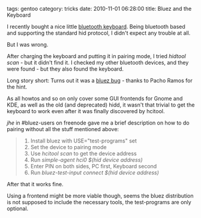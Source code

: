 tags: gentoo
category: tricks
date: 2010-11-01 06:28:00
title: Bluez and the Keyboard


I recently bought a nice little [bluetooth keyboard](http://usb.brando.com/mini-plam-size-bluetooth-multimedia-keyboard_p01652c034d015.html).
Being bluetooth based and supporting the standard hid protocol, I didn't expect any trouble at all.

But I was wrong.

After charging the keyboard and putting it in pairing mode, I tried *hidtool scan* - but it didn't find it.
I checked my other bluetooth devices, and they were found - but they also found the keyboard.

Long story short: Turns out it was a [bluez bug](https://bugs.gentoo.org/show_bug.cgi?id=343367) - thanks to Pacho Ramos for the hint.

As all howtos and so on only cover some GUI frontends for Gnome and KDE, as well as the old (and deprecated) hidd, it wasn't that trivial to get the keyboard to work even after it was finally discovered by hcitool.

*jhe* in \#bluez-users on freenode gave me a brief description on how to do pairing without all the stuff mentioned above:


> 1. Install bluez with USE="test-programs" set 
> 2. Set the device to pairing mode
> 3. Use *hcitool scan* to get the device address
> 4. Run *simple-agent hci0 $(hid device address)*
> 5. Enter PIN on both sides, PC first, Keyboard second
> 6. Run *bluez-test-input connect $(hid device address)*

After that it works fine.

Using a frontend might be more viable though, seems the bluez distribution is not supposed to include the necessary tools, the test-programs are only optional.
